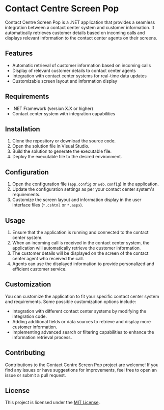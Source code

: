 # Contact Centre Screen Pop

Contact Centre Screen Pop is a .NET application that provides a seamless integration between a contact center system and customer information. It automatically retrieves customer details based on incoming calls and displays relevant information to the contact center agents on their screens.

## Features

- Automatic retrieval of customer information based on incoming calls
- Display of relevant customer details to contact center agents
- Integration with contact center systems for real-time data updates
- Customizable screen layout and information display

## Requirements

- .NET Framework (version X.X or higher)
- Contact center system with integration capabilities

## Installation

1. Clone the repository or download the source code.
2. Open the solution file in Visual Studio.
3. Build the solution to generate the executable file.
4. Deploy the executable file to the desired environment.

## Configuration

1. Open the configuration file (`app.config` or `web.config`) in the application.
2. Update the configuration settings as per your contact center system's requirements.
3. Customize the screen layout and information display in the user interface files (`*.cshtml` or `*.aspx`).

## Usage

1. Ensure that the application is running and connected to the contact center system.
2. When an incoming call is received in the contact center system, the application will automatically retrieve the customer information.
3. The customer details will be displayed on the screen of the contact center agent who received the call.
4. Agents can use the displayed information to provide personalized and efficient customer service.

## Customization

You can customize the application to fit your specific contact center system and requirements. Some possible customization options include:

- Integration with different contact center systems by modifying the integration code.
- Adding additional fields or data sources to retrieve and display more customer information.
- Implementing advanced search or filtering capabilities to enhance the information retrieval process.

## Contributing

Contributions to the Contact Centre Screen Pop project are welcome! If you find any issues or have suggestions for improvements, feel free to open an issue or submit a pull request.

## License

This project is licensed under the [MIT License](LICENSE).


